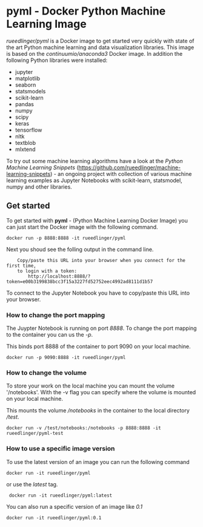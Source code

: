 # pyml - Docker Python Machine Learning Image
_rueedlinger/pyml_ is a Docker image to get started very quickly with state of the art Python machine learning and data visualization libraries. This image is based on the _continuumio/anaconda3_ Docker image. In addition the following Python libraries were installed:

- jupyter 
- matplotlib 
- seaborn
- statsmodels
- scikit-learn 
- pandas 
- numpy 
- scipy 
- keras
- tensorflow
- nltk
- textblob
- mlxtend

To try out some machine learning algorithms have a look at the _Python Machine Learning Snippets_ (https://github.com/rueedlinger/machine-learning-snippets) - an ongoing project with collection of various machine learning examples as Jupyter Notebooks 
with scikit-learn, statsmodel, numpy and other libraries.

## Get started

To get started with __pyml__ - (Python Machine Learning Docker Image) you can just start the Docker image with the following command.  

    docker run -p 8888:8888 -it rueedlinger/pyml

Next you shoud see the folling output in the command line.

        Copy/paste this URL into your browser when you connect for the first time,
        to login with a token:
            http://localhost:8888/?token=e00b3199838bcc3f15a3227fd52752eec4992ad8111d1b57

To connect to the Jupyter Notebook you have to copy/paste this URL into your browser.

### How to change the port mapping
The Juypter Notebook is running on port _8888_. To change the port mapping to the 
container you can us the _-p_. 

This binds port 8888 of the container to port 9090 on your local machine.
    
    docker run -p 9090:8888 -it rueedlinger/pyml

### How to change the volume
To store your work on the local machine you can mount the volume '/notebooks'. 
With the -v flag you can specify where the volume is mounted on your local machine.

This mounts the volume _/notebooks_ in the container to the local directory _/test_.

    docker run -v /test/notebooks:/notebooks -p 8888:8888 -it rueedlinger/pyml-test

### How to use a specific image version
To use the latest version of an image you can run the following command

    docker run -it rueedlinger/pyml
    
or use the _latest_ tag.

     docker run -it rueedlinger/pyml:latest
    
You can also run a specific version of an image like _0.1_

    docker run -it rueedlinger/pyml:0.1